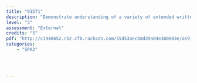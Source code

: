 ```yaml
---
title: "91571"
description: "Demonstrate understanding of a variety of extended written/visual Spanish texts"
level: "3"
assessment: "External"
credits: "5"
pdf: "http://c1940652.r52.cf0.rackcdn.com/55d53aecb8d39a04e300003e/as91571.pdf"
categories:
    - "SPA3"
    
    
    
    
---
```

